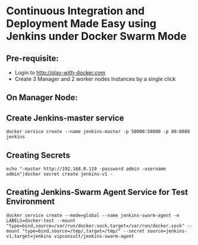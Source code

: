 # Continuous Integration and Deployment Made Easy using Jenkins under Docker Swarm Mode 

## Pre-requisite:

- Login to http://play-with-docker.com
- Create 3 Manager and 2 worker nodes Instances by a single click

## On Manager Node:

## Create Jenkins-master service


```
docker service create --name jenkins-master -p 50000:50000 -p 80:8080 jenkins
```

## Creating Secrets

```
echo "-master http://192.168.0.119 -password admin -username admin"|docker secret create jenkins-v1 -
```

## Creating Jenkins-Swarm Agent Service for Test Environment

```
docker service create --mode=global --name jenkins-swarm-agent -e LABELS=docker-test --mount "type=bind,source=/var/run/docker.sock,target=/var/run/docker.sock" --mount "type=bind,source=/tmp/,target=/tmp/" --secret source=jenkins-v1,target=jenkins vipconsult/jenkins-swarm-agent
```




